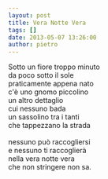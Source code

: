```yaml
---
layout: post
title: Vera Notte Vera
tags: []
date: 2013-05-07 13:26:00
author: pietro
---
```

Sotto un fiore troppo minuto<br/>da poco sotto il sole<br/>praticamente appena nato<br/>c'è uno gnomo piccolino<br/>un altro dettaglio<br/>cui nessuno bada<br/>un sassolino tra i tanti<br/>che tappezzano la strada<br/><br/>nessuno può raccogliersi<br/>e nessuno ti raccoglierà<br/>nella vera notte vera<br/>che non stringere non sa.
